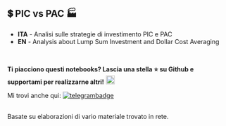 ## 💲 PIC vs PAC 🏭 ##

- **ITA** - Analisi sulle strategie di investimento PIC e PAC
- **EN** - Analysis about Lump Sum Investment and Dollar Cost Averaging

<br>

**Ti piacciono questi notebooks? Lascia una stella ⭐ su Github e supportami per realizzarne altri!** <a href="https://www.buymeacoffee.com/jumping"><img src="https://cdn.buymeacoffee.com/buttons/default-yellow.png" height="20"></a>

Mi trovi anche qui: [![telegrambadge]][telegram] 

<!-- ✨ _special_ ✨ -->
[telegram]: https://t.me/CanalePaoloCole
[telegrambadge]: https://img.shields.io/badge/Chat-Telegram-blue?logo=Telegram

<br>Basate su elaborazioni di vario materiale trovato in rete.
